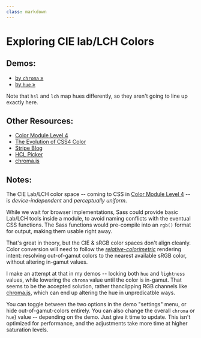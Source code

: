 ```yaml
---
class: markdown
---
```


# Exploring CIE lab/LCH Colors

## Demos:

- [by `chroma` »](/chroma/)
- [by `hue` »](/hue/)

Note that `hsl` and `lch` map hues differently,
so they aren't going to line up exactly here.

## Other Resources:

- [Color Module Level 4](https://www.w3.org/TR/css-color-4/)
- [The Evolution of CSS4 Color](https://www.w3.org/Talks/2016/css4-color-talk/)
- [Stripe Blog](https://stripe.com/blog/accessible-color-systems)
- [HCL Picker](http://tristen.ca/hcl-picker/)
- [chroma.js](https://github.com/gka/chroma.js)

## Notes:

The CIE Lab/LCH color space --
coming to CSS in
[Color Module Level 4](https://www.w3.org/TR/css-color-4/) --
is _device-independent_ and _perceptually uniform_.

While we wait for browser implementations,
Sass could provide basic Lab/LCH tools inside a module,
to avoid naming conflicts with the eventual CSS functions.
The Sass functions would
pre-compile into an `rgb()` format  for output,
making them usable right away.

That's great in theory,
but the CIE & sRGB color spaces don't align cleanly.
Color conversion will need to follow the
[_relative-colorimetric_](https://www.w3.org/TR/css-color-4/#valdef-color-profile-rendering-intent-relative-colorimetric)
rendering intent:
resolving out-of-gamut colors
to the nearest available sRGB color,
without altering in-gamut values.

I make an attempt at that in my demos --
locking both `hue` and `lightness` values,
while lowering the `chroma` value until
the color is in-gamut.
That seems to be the accepted solution,
rather thanclipping RGB channels
like [chroma.js](https://github.com/gka/chroma.js),
which can end up altering the hue
in unpredicatble ways.

You can toggle between the two options
in the demo "settings" menu,
or hide out-of-gamut-colors entirely.
You can also change the overall `chroma` or `hue`) value --
depending on the demo.
Just give it time to update.
This isn't optimized for performance,
and the adjustments take more time
at higher saturation levels.
